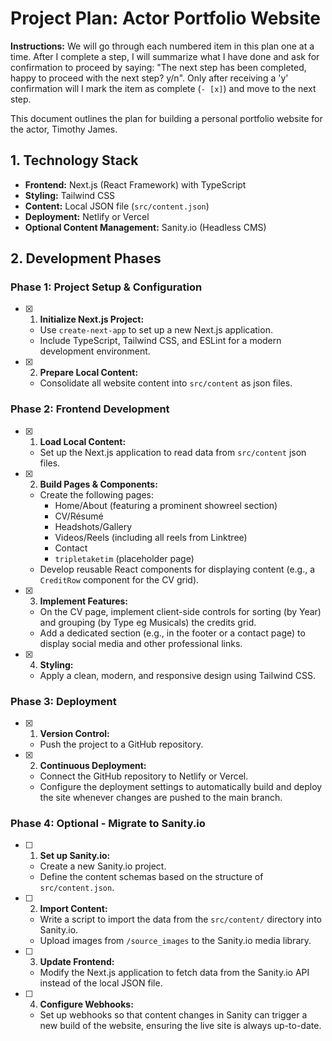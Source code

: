 # Project Plan: Actor Portfolio Website

**Instructions:** We will go through each numbered item in this plan one at a time. After I complete a step, I will summarize what I have done and ask for confirmation to proceed by saying: "The next step has been completed, happy to proceed with the next step? y/n". Only after receiving a 'y' confirmation will I mark the item as complete (`- [x]`) and move to the next step.

This document outlines the plan for building a personal portfolio website for the actor, Timothy James.

## 1. Technology Stack

- **Frontend:** Next.js (React Framework) with TypeScript
- **Styling:** Tailwind CSS
- **Content:** Local JSON file (`src/content.json`)
- **Deployment:** Netlify or Vercel
- **Optional Content Management:** Sanity.io (Headless CMS)

## 2. Development Phases

### Phase 1: Project Setup & Configuration

- [x] 1. **Initialize Next.js Project:**
  - Use `create-next-app` to set up a new Next.js application.
  - Include TypeScript, Tailwind CSS, and ESLint for a modern development environment.
- [x] 2. **Prepare Local Content:**
  - Consolidate all website content into `src/content` as json files.

### Phase 2: Frontend Development

- [x] 1. **Load Local Content:**
  - Set up the Next.js application to read data from `src/content` json files.
- [x] 2. **Build Pages & Components:**
  - Create the following pages:
    - Home/About (featuring a prominent showreel section)
    - CV/Résumé
    - Headshots/Gallery
    - Videos/Reels (including all reels from Linktree)
    - Contact
    - `tripletaketim` (placeholder page)
  - Develop reusable React components for displaying content (e.g., a `CreditRow` component for the CV grid).
- [x] 3. **Implement Features:**
  - On the CV page, implement client-side controls for sorting (by Year) and grouping (by Type eg Musicals) the credits grid.
  - Add a dedicated section (e.g., in the footer or a contact page) to display social media and other professional links.
- [x] 4. **Styling:**
  - Apply a clean, modern, and responsive design using Tailwind CSS.

### Phase 3: Deployment

- [x] 1. **Version Control:**
  - Push the project to a GitHub repository.
- [x] 2. **Continuous Deployment:**
  - Connect the GitHub repository to Netlify or Vercel.
  - Configure the deployment settings to automatically build and deploy the site whenever changes are pushed to the main branch.

### Phase 4: Optional - Migrate to Sanity.io

- [ ] 1. **Set up Sanity.io:**
  - Create a new Sanity.io project.
  - Define the content schemas based on the structure of `src/content.json`.
- [ ] 2. **Import Content:**
  - Write a script to import the data from the `src/content/` directory into Sanity.io.
  - Upload images from `/source_images` to the Sanity.io media library.
- [ ] 3. **Update Frontend:**
  - Modify the Next.js application to fetch data from the Sanity.io API instead of the local JSON file.
- [ ] 4. **Configure Webhooks:**
  - Set up webhooks so that content changes in Sanity can trigger a new build of the website, ensuring the live site is always up-to-date.
